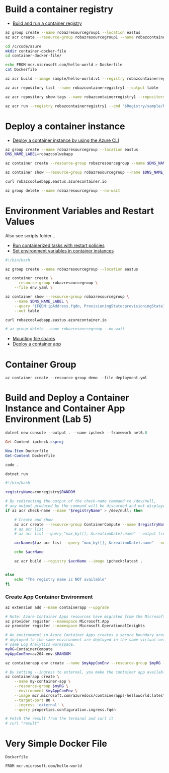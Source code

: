 # Build a container registry

- [Build and run a container registry](https://learn.microsoft.com/en-us/training/modules/publish-container-image-to-azure-container-registry/6-build-run-image-azure-container-registry)


```bash
az group create --name robazresourcegroup1 --location eastus
az acr create --resource-group robazresourcegroup1 --name robazcontainerregistry1 --sku Basic

cd /c/code/azure
mkdir container-docker-file
cd container-docker-file/

echo FROM mcr.microsoft.com/hello-world > Dockerfile
cat Dockerfile

az acr build --image sample/hello-world:v1 --registry robazcontainerregistry1 --file Dockerfile .

az acr repository list --name robazcontainerregistry1 --output table

az acr repository show-tags --name robazcontainerregistry1 --repository sample/hello-world --output table

az acr run --registry robazcontainerregistry1 --cmd '$Registry/sample/hello-world:v1' /dev/null
```

# Deploy a container instance

- [Deploy a container instance by using the Azure CLI](https://learn.microsoft.com/en-us/training/modules/create-run-container-images-azure-container-instances/3-run-azure-container-instances-cloud-shell)

```bash
az group create --name robazresourcegroup --location eastus
DNS_NAME_LABEL=robazcoolwebapp

az container create --resource-group robazresourcegroup --name $DNS_NAME_LABEL --image mcr.microsoft.com/azuredocs/aci-helloworld --ports 80 --dns-name-label $DNS_NAME_LABEL --location eastus

az container show --resource-group robazresourcegroup --name $DNS_NAME_LABEL --query "{FQDN:ipAddress.fqdn, ProvisioningState:provisioningState}" --out table

curl robazcoolwebapp.eastus.azurecontainer.io

az group delete --name robazresourcegroup --no-wait
```

# Environment Variables and Restart Values

Also see scripts folder...

- [Run containerized tasks with restart policies](https://learn.microsoft.com/en-us/training/modules/create-run-container-images-azure-container-instances/4-run-containerized-tasks-restart-policies)
- [Set environment variables in container instances](https://learn.microsoft.com/en-us/training/modules/create-run-container-images-azure-container-instances/5-set-environment-variables-azure-container-instances)

```bash
#!/bin/bash

az group create --name robazresourcegroup --location eastus

az container create \
    --resource-group robazresourcegroup \
    --file env.yaml \

az container show --resource-group robazresourcegroup \
    --name $DNS_NAME_LABEL \
    --query "{FQDN:ipAddress.fqdn, ProvisioningState:provisioningState}" \
    --out table

curl robazcoolwebapp.eastus.azurecontainer.io

# az group delete --name robazresourcegroup --no-wait
```

- [Mounting file shares](https://learn.microsoft.com/en-us/training/modules/create-run-container-images-azure-container-instances/6-mount-azure-file-share-azure-container-instances)
- [Deploy a container app](https://learn.microsoft.com/en-us/training/modules/implement-azure-container-apps/3-exercise-deploy-app)


# Container Group

```
az container create --resource-group demo --file deployment.yml
```

# Build and Deploy a Container Instance and Container App Environment (Lab 5)

```PowerShell
dotnet new console --output . --name ipcheck --framework net6.0

Get-Content ipcheck.csproj

New-Item Dockerfile
Get-Content Dockerfile

code .

dotnet run
```


```bash
#!/bin/bash

registryName=conregistry$RANDOM

# By redirecting the output of the check-name command to /dev/null, 
# any output produced by the command will be discarded and not displayed in the terminal.
if az acr check-name --name "$registryName" > /dev/null; then

    # Create and show
    az acr create --resource-group ContainerCompute --name $registryName --sku Basic
    # az acr list
    # az acr list --query "max_by([], &creationDate).name" --output tsv

    acrName=$(az acr list --query "max_by([], &creationDate).name" --output tsv)

    echo $acrName

    az acr build --registry $acrName --image ipcheck:latest .


else
    echo "The registry name is NOT available"
fi
```

### Create App Container Environment

```bash
az extension add --name containerapp --upgrade

# Note: Azure Container Apps resources have migrated from the Microsoft.Web namespace to the Microsoft.App namespace.
az provider register --namespace Microsoft.App
az provider register --namespace Microsoft.OperationalInsights

# An environment in Azure Container Apps creates a secure boundary around a group of container apps. Container Apps 
# deployed to the same environment are deployed in the same virtual network and write logs to the 
# same Log Analytics workspace.
myRG=ContainerCompute
myAppConEnv=az204-env-$RANDOM

az containerapp env create --name $myAppConEnv --resource-group $myRG --location eastus

# By setting --ingress to external, you make the container app available to public requests. The command returns a link to access your app.
az containerapp create \
    --name my-container-app \
    --resource-group $myRG \
    --environment $myAppConEnv \
    --image mcr.microsoft.com/azuredocs/containerapps-helloworld:latest \
    --target-port 80 \
    --ingress 'external' \
    --query properties.configuration.ingress.fqdn

# Fetch the result from the terminal and curl it
# curl "result"
```

# Very Simple Docker File

`Dockerfile`
```
FROM mcr.microsoft.com/hello-world

```